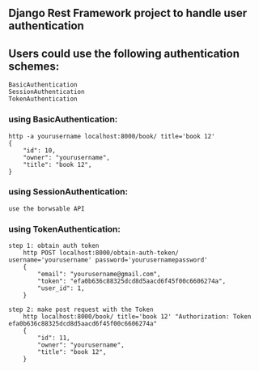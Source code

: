

## Django Rest Framework project to handle user authentication 


## Users could use the following authentication schemes:
    BasicAuthentication
    SessionAuthentication
    TokenAuthentication

### using BasicAuthentication:
    http -a yourusername localhost:8000/book/ title='book 12'
    {
        "id": 10,
        "owner": "yourusername",
        "title": "book 12",
    }

### using SessionAuthentication:
    use the borwsable API

### using TokenAuthentication:

    step 1: obtain auth token
        http POST localhost:8000/obtain-auth-token/ username='yourusername' password='yourusernamepassword'
        {
            "email": "yourusername@gmail.com",
            "token": "efa0b636c88325dcd8d5aacd6f45f00c6606274a",
            "user_id": 1,
        }

    step 2: make post request with the Token 
        http localhost:8000/book/ title='book 12' "Authorization: Token efa0b636c88325dcd8d5aacd6f45f00c6606274a"
        {
            "id": 11,
            "owner": "yourusername",
            "title": "book 12",
        }


